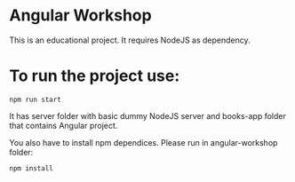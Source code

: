 # Angular Workshop

This is an educational project. It requires NodeJS as dependency.

# To run the project use:
````
npm run start
````

It has server folder with basic dummy NodeJS server and books-app folder that contains Angular project.

You also have to install npm dependices.
Please run in angular-workshop folder:
```
npm install
```

